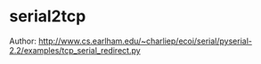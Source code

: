 serial2tcp
==========

Author: http://www.cs.earlham.edu/~charliep/ecoi/serial/pyserial-2.2/examples/tcp_serial_redirect.py
